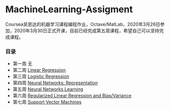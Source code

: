 # MachineLearning-Assigment
Coursea吴恩达的机器学习课程编程作业，Octave/MatLab，2020年3月26日参加，2020年3月30日正式开课，目前已经完成第五周课程，希望自己可以坚持完成课程。

### 目录

- 第一周 无
- 第二周 [Linear Regression](./machine-learning-ex1)
- 第三周 [Logistic Regression](./machine-learning-ex2)
- 第四周 [Neural Networks: Representation](./machine-learning-ex3)
- 第五周 [Neural Networks Learning](./machine-learning-ex4)
- 第六周 [Regularized Linear Regression and Bias/Variance](./machine-learning-ex5)
- 第七周 [Support Vector Machines](./machine-learning-ex5)

